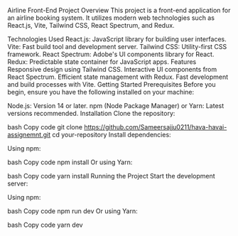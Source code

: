 Airline Front-End Project
Overview
This project is a front-end application for an airline booking system. It utilizes modern web technologies such as React.js, Vite, Tailwind CSS, React Spectrum, and Redux.

Technologies Used
React.js: JavaScript library for building user interfaces.
Vite: Fast build tool and development server.
Tailwind CSS: Utility-first CSS framework.
React Spectrum: Adobe's UI components library for React.
Redux: Predictable state container for JavaScript apps.
Features
Responsive design using Tailwind CSS.
Interactive UI components from React Spectrum.
Efficient state management with Redux.
Fast development and build processes with Vite.
Getting Started
Prerequisites
Before you begin, ensure you have the following installed on your machine:

Node.js: Version 14 or later.
npm (Node Package Manager) or Yarn: Latest versions recommended.
Installation
Clone the repository:

bash
Copy code
git clone  https://github.com/Sameersajju0211/hava-havai-assignemnt.git
cd your-repository
Install dependencies:

Using npm:

bash
Copy code
npm install
Or using Yarn:

bash
Copy code
yarn install
Running the Project
Start the development server:

Using npm:

bash
Copy code
npm run dev
Or using Yarn:

bash
Copy code
yarn dev

